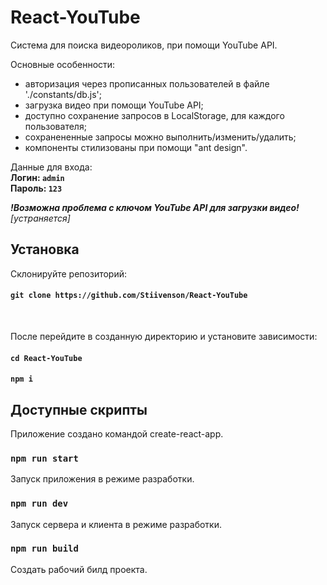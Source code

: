 # React-YouTube

Система для поиска видеороликов, при помощи YouTube API.

Основные особенности:
- авторизация через прописанных пользователей в файле './constants/db.js';
- загрузка видео при помощи YouTube API;
- доступно сохранение запросов в LocalStorage, для каждого пользователя;
- сохранененные запросы можно выполнить/изменить/удалить;
- компоненты стилизованы при помощи "ant design".

Данные для входа:<br /> 
**Логин: `admin`**
<br /> 
**Пароль: `123`**

***!Возможна проблема с ключом YouTube API для загрузки видео!***
<br /> 
*[устраняется]*

## Установка

Склонируйте репозиторий:
#### `git clone https://github.com/Stiivenson/React-YouTube`
<br />

После перейдите в созданную директорию и установите зависимости:
#### `cd React-YouTube`
#### `npm i`

## Доступные скрипты
Приложение создано командой create-react-app.


### `npm run start`

Запуск приложения в режиме разработки.


### `npm run dev`

Запуск сервера и клиента в режиме разработки.


### `npm run build`

Создать рабочий билд проекта.
